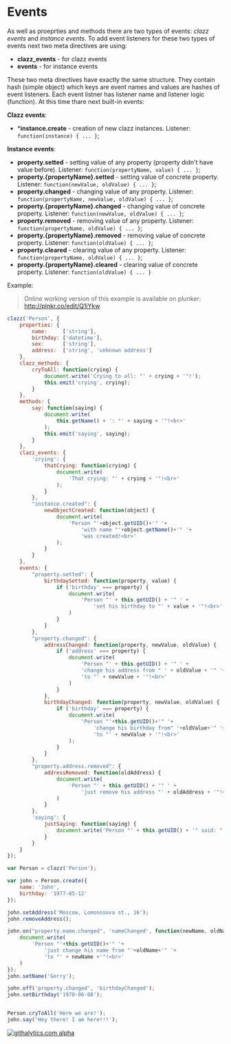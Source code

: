 Events
======

As well as proeprties and methods there are two types of events: *clazz events* and *instance events*. To add event listeners for these two types of events next two meta directives are using:

* **clazz_events** - for clazz events
* **events** - for instance events

These two meta directives have exactly the same structure. They contain hash (simple object) which keys are event names and values are hashes of event listeners. Each event listner has listener name and listener logic (function). At this time thare next built-in events:

**Clazz events**:
* ***instance.create** - creation of new clazz instances. Listener: `function(instance) { ... }`;

**Instance events**:
* **property.setted** - setting value of any property (property didn't have value before). 
    Listener: `function(propertyName, value) { ... }`;
* **property.{propertyName}.setted** - setting value of concrete property. 
    Listener: `function(newValue, oldValue) { ... }`;
* **property.changed** - changing value of any property. 
    Listener: `function(propertyName, newValue, oldValue) { ... }`;
* **property.{propertyName}.changed** - changing value of concrete property.
    Listener: `function(newValue, oldValue) { ... }`;
* **property.removed** - removing value of any property. 
    Listener: `function(propertyName, oldValue) { ... }`;
* **property.{propertyName}.removed** - removing value of concrete property.
    Listener: `function(oldValue) { ... }`;
* **property.cleared** - clearing value of any property. 
    Listener: `function(propertyName, oldValue) { ... }`;
* **property.{propertyName}.cleared** - clearing value of concrete property.
    Listener: `function(oldValue) { ... }`

Example:

> Online working version of this example is available on plunker: http://plnkr.co/edit/Q1iYkw

```js
clazz('Person', {
    properties: {
        name:     ['string'],
        birthday: ['datetime'],
        sex:      ['string'],
        address:  ['string', 'unknown address']
    },
    clazz_methods: {
        cryToAll: function(crying) {
            document.write('Crying to all: "' + crying + '"!');
            this.emit('crying', crying);
        }
    },
    methods: {
        say: function(saying) {
            document.write(
                this.getName() + ': "' + saying + '"!<br>'
            );
            this.emit('saying', saying);
        }
    },
    clazz_events: {
        'crying': {
            thatCrying: function(crying) {
                document.write(
                    'That crying: "' + crying + '"!<br>'
                );
            }
        },
        "instance.created": {
            newObjectCreated: function(object) {
                document.write(
                    'Person "'+object.getUID()+'" '+
                        'with name "'+object.getName()+'" '+
                        'was created!<br>'
                );
            }
        }
    },
    events: {
        "property.setted": {
            birthdaySetted: function(property, value) {
                if ('birthday' === property) {
                    document.write(
                        'Person "' + this.getUID() + '" ' +
                            'set his birthday to "' + value + '"!<br>'
                    )
                }
            }
        },
        "property.changed": {
            addressChanged: function(property, newValue, oldValue) {
                if ('address' === property) {
                    document.write(
                        'Person "' + this.getUID() + '" ' +
                        'change his address from " ' + oldValue + '" '+
                        'to "' + newValue + '"!<br>'
                    )
                }
            },
            birthdayChanged: function(property, newValue, oldValue) {
                if ('birthday' === property) {
                    document.write(
                        'Person "'+this.getUID()+'" '+
                            'change his birthday from" '+oldValue+'" '+
                            'to "' + newValue + '"!<br>'
                    );
                }
            }
        },
        "property.address.removed": {
            addressRemoved: function(oldAddress) {
                document.write(
                    'Person "' + this.getUID() + '" ' +
                        'just remove his address "' + oldAddress + '"!<br>'
                )
            }
        },
        'saying': {
            justSaying: function(saying) {
                document.write('Person "' + this.getUID() + '" said: "' + saying + '"!<br>');
            }
        }
    }
});

var Person = clazz('Person');

var john = Person.create({
    name: 'John',
    birthday: '1977-05-12'
});

john.setAddress('Moscow, Lomonosova st., 16');
john.removeAddress();

john.on("property.name.changed", 'nameChanged', function(newName, oldName) {
    document.write(
        'Person "'+this.getUID()+'" '+
            'just change his name from "'+oldName+'" '+
            'to "' + newName +'"!<br>'
    )
});
john.setName('Gerry');

john.off('property.changed', 'birthdayChanged');
john.setBirthday('1970-06-08');


Person.cryToAll('Here we are!');
john.say('Hey there! I am here!!!');
```
[![githalytics.com alpha](https://cruel-carlota.pagodabox.com/fa48a202a840546f356e073bd7592f4d "githalytics.com")](http://githalytics.com/alexpods/clazzjs)
